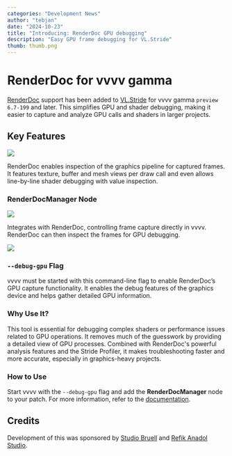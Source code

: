 ```yaml
---
categories: "Development News"
author: "tebjan"
date: "2024-10-23"
title: "Introducing: RenderDoc GPU debugging"
description: "Easy GPU frame debugging for VL.Stride"
thumb: thumb.png
---
```


# RenderDoc for vvvv gamma

[RenderDoc](https://renderdoc.org/) support has been added to [VL.Stride](https://github.com/vvvv/VL.StandardLibs/tree/main/VL.Stride) for vvvv gamma `preview 6.7-199` and later. This simplifies GPU and shader debugging, making it easier to capture and analyze GPU calls and shaders in larger projects.

## Key Features

![](renderdoc.png)

RenderDoc enables inspection of the graphics pipeline for captured frames. It features texture, buffer and mesh views per draw call and even allows line-by-line shader debugging with value inspection.

### RenderDocManager Node
![](node.png)

Integrates with RenderDoc, controlling frame capture directly in vvvv. RenderDoc can then inspect the frames for GPU debugging.

![](attach.png)
  
### `--debug-gpu` Flag

vvvv must be started with this command-line flag to enable RenderDoc’s GPU capture functionality. It enables the debug features of the graphics device and helps gather detailed GPU information.

### Why Use It?

This tool is essential for debugging complex shaders or performance issues related to GPU operations. It removes much of the guesswork by providing a detailed view of GPU processes. Combined with RenderDoc's powerful analysis features and the Stride Profiler, it makes troubleshooting faster and more accurate, especially in graphics-heavy projects.

### How to Use

Start vvvv with the `--debug-gpu` flag and add the **RenderDocManager** node to your patch. For more information, refer to the [documentation](https://thegraybook.vvvv.org/reference/libraries/3d/gpu-debugging.html).

## Credits

Development of this was sponsored by [Studio Bruell](https://studiobruell.de/) and [Refik Anadol Studio](https://refikanadolstudio.com/).